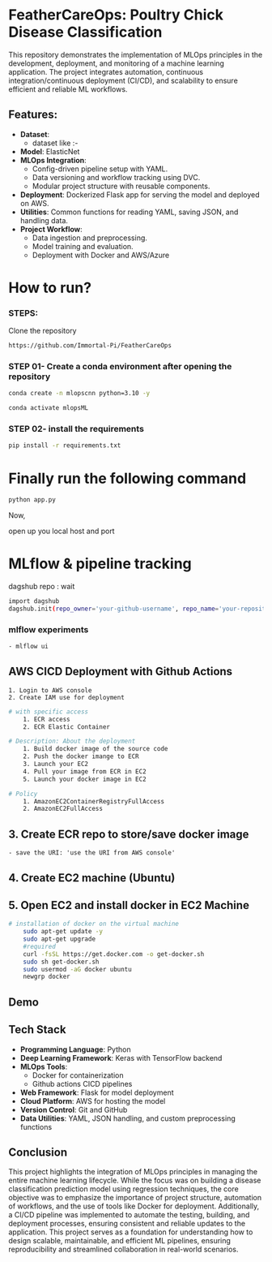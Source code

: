
# FeatherCareOps: Poultry Chick Disease Classification

This repository demonstrates the implementation of MLOps principles in the development, deployment, and monitoring of a machine learning application. The project integrates automation, continuous integration/continuous deployment (CI/CD), and scalability to ensure efficient and reliable ML workflows.

##  Features:
- **Dataset**: 
    - dataset like :-  
- **Model**: ElasticNet
- **MLOps Integration**:
    - Config-driven pipeline setup with YAML.
    - Data versioning and workflow tracking using DVC.
    - Modular project structure with reusable components.
- **Deployment**: Dockerized Flask app for serving the model and deployed on AWS.
- **Utilities**: Common functions for reading YAML, saving JSON, and handling data.
- **Project Workflow**:
    - Data ingestion and preprocessing.
    - Model training and evaluation.
    - Deployment with Docker and AWS/Azure

# How to run?

### STEPS:
Clone the repository
```bash
https://github.com/Immortal-Pi/FeatherCareOps
```

### STEP 01- Create a conda environment after opening the repository
```bash 
conda create -n mlopscnn python=3.10 -y
```
```bash 
conda activate mlopsML
```

### STEP 02- install the requirements
```bash
pip install -r requirements.txt
```

# Finally run the following command
```bash
python app.py
```

Now,

open up you local host and port

# MLflow & pipeline tracking

dagshub repo : wait

```bash
import dagshub
dagshub.init(repo_owner='your-github-username', repo_name='your-repository-name', mlflow=True)
```


### mlflow experiments 
```bash 
- mlflow ui 
``` 

## AWS CICD Deployment with Github Actions

    1. Login to AWS console 
    2. Create IAM use for deployment 

```bash
# with specific access
    1. ECR access
    2. ECR Elastic Container 

# Description: About the deployment 
    1. Build docker image of the source code 
    2. Push the docker imange to ECR
    3. Launch your EC2 
    4. Pull your image from ECR in EC2 
    5. Launch your docker image in EC2 

# Policy 
    1. AmazonEC2ContainerRegistryFullAccess
    2. AmazonEC2FullAccess
```

## 3. Create ECR repo to store/save docker image 
    - save the URI: 'use the URI from AWS console' 

## 4. Create EC2 machine (Ubuntu)

## 5. Open EC2 and install docker in EC2 Machine 
```bash
# installation of docker on the virtual machine
    sudo apt-get update -y
    sudo apt-get upgrade
    #required
    curl -fsSL https://get.docker.com -o get-docker.sh
    sudo sh get-docker.sh
    sudo usermod -aG docker ubuntu
    newgrp docker
```

## Demo 



## Tech Stack 

- **Programming Language**: Python
- **Deep Learning Framework**: Keras with TensorFlow backend
- **MLOps Tools**:
    - Docker for containerization
    - Github actions CICD pipelines
- **Web Framework**: Flask for model deployment
- **Cloud Platform**: AWS for hosting the model
- **Version Control**: Git and GitHub
- **Data Utilities**: YAML, JSON handling, and custom preprocessing functions

## Conclusion
This project highlights the integration of MLOps principles in managing the entire machine learning lifecycle. While the focus was on building a disease classification prediction model using regression techniques, the core objective was to emphasize the importance of project structure, automation of workflows, and the use of tools like Docker for deployment. Additionally, a CI/CD pipeline was implemented to automate the testing, building, and deployment processes, ensuring consistent and reliable updates to the application. This project serves as a foundation for understanding how to design scalable, maintainable, and efficient ML pipelines, ensuring reproducibility and streamlined collaboration in real-world scenarios.
